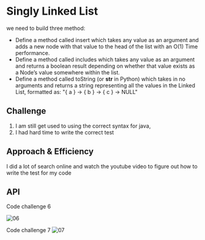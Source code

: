 # Singly Linked List
we need to build three method:
* Define a method called insert which takes any value as an argument and adds a new node with that value to the head of the list with an O(1) Time performance.
* Define a method called includes which takes any value as an argument and returns a boolean result depending on whether that value exists as a Node’s value somewhere within the list.
* Define a method called toString (or __str__ in Python) which takes in no arguments and returns a string representing all the values in the Linked List, formatted as:
"{ a } -> { b } -> { c } -> NULL"
## Challenge
1. I am still get used to using the correct syntax for java,
2. I had hard time to write the correct test 

## Approach & Efficiency
I did a lot of search online and watch the youtube video to figure out how to write the test for my code 
## API


Code challenge 6

![06](main/java/code401challenges/img/06.jpg)

Code challenge 7
![07](main/java/code401challenges/img/07.jpg)
